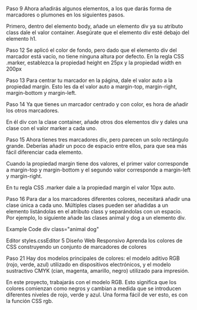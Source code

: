 Paso 9
Ahora añadirás algunos elementos, a los que darás forma de marcadores o plumones en los siguientes pasos.

Primero, dentro del elemento body, añade un elemento div ya su atributo class dale el valor container. Asegúrate que el elemento div esté debajo del elemento h1.

Paso 12
Se aplicó el color de fondo, pero dado que el elemento div del marcador está vacío, no tiene ninguna altura por defecto.
En la regla CSS .marker, establezca la propiedad height en 25px y la propiedad width en 200px

Paso 13
Para centrar tu marcador en la página, dale el valor auto a la propiedad margin. Esto les da el valor auto a margin-top, margin-right, margin-bottom y margin-left.

Paso 14
Ya que tienes un marcador centrado y con color, es hora de añadir los otros marcadores.

En él div con la clase container, añade otros dos elementos div y dales una clase con el valor marker a cada uno.

Paso 15
Ahora tienes tres marcadores div, pero parecen un solo rectángulo grande. Deberías añadir un poco de espacio entre ellos, para que sea más fácil diferenciar cada elemento.

Cuando la propiedad margin tiene dos valores, el primer valor corresponde a margin-top y margin-bottom y el segundo valor corresponde a margin-left y margin-right.

En tu regla CSS .marker dale a la propiedad margin el valor 10px auto.

Paso 16
Para dar a los marcadores diferentes colores, necesitará añadir una clase única a cada uno. Múltiples clases pueden ser añadidas a un elemento listándolas en el atributo class y separándolas con un espacio. Por ejemplo, lo siguiente añade las clases animal y dog a un elemento div.

Example Code
div class="animal dog"

Editor
styles.cssEditor
5
Diseño Web Responsivo
Aprenda los colores de CSS construyendo un conjunto de marcadores de colores

Paso 21
Hay dos modelos principales de colores: el modelo aditivo RGB (rojo, verde, azul) utilizado en dispositivos electrónicos, y el modelo sustractivo CMYK (cian, magenta, amarillo, negro) utilizado para impresión.

En este proyecto, trabajarás con el modelo RGB. Esto significa que los colores comienzan como negros y cambian a medida que se introducen diferentes niveles de rojo, verde y azul. Una forma fácil de ver esto, es con la función CSS rgb.